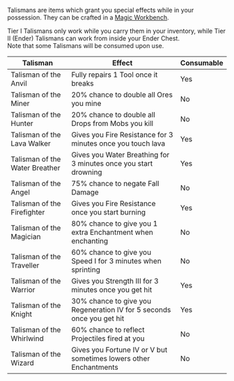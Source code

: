 Talismans are items which grant you special effects while in your possession. They can be crafted in a [Magic Workbench](https://github.com/Slimefun/Slimefun4/wiki/Magic-Workbench).

Tier I Talismans only work while you carry them in your inventory, while Tier II (Ender) Talismans can work from inside your Ender Chest.<br> Note that some Talismans will be consumed upon use.

| Talisman                       | Effect                                                                | Consumable |
| ------------------------------ | --------------------------------------------------------------------- | ---------- |
| Talisman of the Anvil          | Fully repairs 1 Tool once it breaks                                   | Yes        |
| Talisman of the Miner          | 20% chance to double all Ores you mine                                | No         |
| Talisman of the Hunter         | 20% chance to double all Drops from Mobs you kill                     | No         |
| Talisman of the Lava Walker    | Gives you Fire Resistance for 3 minutes once you touch lava           | Yes        |
| Talisman of the Water Breather | Gives you Water Breathing for 3 minutes once you start drowning       | Yes        |
| Talisman of the Angel          | 75% chance to negate Fall Damage                                      | No         |
| Talisman of the Firefighter    | Gives you Fire Resistance once you start burning                      | Yes        |
| Talisman of the Magician       | 80% chance to give you 1 extra Enchantment when enchanting            | No         |
| Talisman of the Traveller      | 60% chance to give you Speed I for 3 minutes when sprinting           | No         |
| Talisman of the Warrior        | Gives you Strength III for 3 minutes once you get hit                 | Yes        |
| Talisman of the Knight         | 30% chance to give you Regeneration IV for 5 seconds once you get hit | Yes        |
| Talisman of the Whirlwind      | 60% chance to reflect Projectiles fired at you                        | No         |
| Talisman of the Wizard         | Gives you Fortune IV or V but sometimes lowers other Enchantments     | No         |
